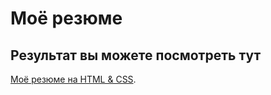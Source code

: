 # Моё резюме

## Результат вы можете посмотреть тут 

[Моё резюме на HTML & CSS](https://github.com/illyiich/resume).

